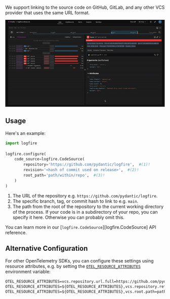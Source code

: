 We support linking to the source code on GitHub, GitLab, and any other VCS provider that uses the same URL format.

![Link to GitHub](../images/guide/link-to-github.gif)

## Usage

Here's an example:

```python
import logfire

logfire.configure(
    code_source=logfire.CodeSource(
        repository='https://github.com/pydantic/logfire',  #(1)!
        revision='<hash of commit used on release>',  #(2)!
        root_path='path/within/repo',  #(3)!
    )
)
```

1. The URL of the repository e.g. `https://github.com/pydantic/logfire`.
2. The specific branch, tag, or commit hash to link to e.g. `main`.
3. The path from the root of the repository to the current working directory of the process. If your code is in a
   subdirectory of your repo, you can specify it here. Otherwise you can probably omit this.

You can learn more in our [`logfire.CodeSource`][logfire.CodeSource] API reference.

## Alternative Configuration

For other OpenTelemetry SDKs, you can configure these settings using resource attributes, e.g. by setting the
[`OTEL_RESOURCE_ATTRIBUTES`][otel-resource-attributes] environment variable:

```
OTEL_RESOURCE_ATTRIBUTES=vcs.repository.url.full=https://github.com/pydantic/platform
OTEL_RESOURCE_ATTRIBUTES=${OTEL_RESOURCE_ATTRIBUTES},vcs.repository.ref.revision=main
OTEL_RESOURCE_ATTRIBUTES=${OTEL_RESOURCE_ATTRIBUTES},vcs.root.path=path/within/repo
```

[otel-resource-attributes]: https://opentelemetry.io/docs/specs/otel/configuration/sdk-environment-variables/#general-sdk-configuration
